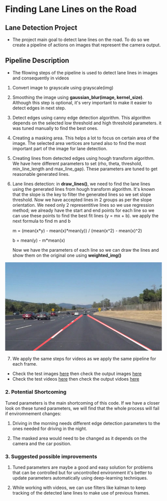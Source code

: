 # **Finding Lane Lines on the Road** 

## Lane Detection Project

* The project main goal to detect lane lines on the road. To do so we create a pipeline of actions on images that represent the camera output.

## Pipeline Description

* The fllowing steps of the pipeline is used to detect lane lines in images and consequently in videos
1. Convert image to grayscale using grayscale(img)

2. Smoothing the image using **gaussian_blur(image, kernel_size)**. Although this step is optional, it's very important to make it easier to detect edges in next step.

3. Detect edges using canny edge detection algorithm. This algorithm depends on the selected low threshold and high threshold parameters. it was tuned manually to find the best ones.

4. Creating a masking area. This helps a lot to focus on certain area of the image. The selected area vertices are tuned also to find the most important part of the image for lane detection.

5. Creating lines from detected edges using hough transform algorithm. We have here different parameters to set (rho, theta, threshold, min_line_length and max_line_gap). These parameters are tuned to get reasonable generated lines.

6. Lane lines detection: in **draw_lines()**, we need to find the lane lines using the generated lines from hough transform algorithm. 
It's known that the slope is the key to filter the generated lines so we set slope threshold. 
Now we have accepted lines in 2 groups as per the slope orientation. We need only 2 representitive lines so we use regression method; we already have the start and end points for each line so we can use these points to find the best fit lines (y = mx + b). we apply the next formula to find m and b

   m = (mean(x*y) - mean(x)*mean(y)) / (mean(x^2) - mean(x)^2)
   
   b = mean(y) - m*mean(x)
   
   Now we have the parameters of each line so we can draw the lines and show them on the original one using **weighted_img()**

![image2](/test_images_output/solidWhiteCurve.png?raw=true "Output")

7. We apply the same steps for videos as we apply the same pipeline for each frame.

* Check the test images [here](https://github.com/AhmedMYassin/Lane_Detection/tree/master/test_images) then check the output images [here](https://github.com/AhmedMYassin/Lane_Detection/tree/master/test_images_output)
* Check the test videos [here](https://github.com/AhmedMYassin/Lane_Detection/tree/master/test_videos) then check the output vidoes [here](https://github.com/AhmedMYassin/Lane_Detection/tree/master/test_videos_output)


### 2. Potential Shortcoming

Tuned parameters is the main shortcoming of this code. If we have a closer look on these tuned parameters, we will find that the whole process will fail if enviromnement changes:

1. Driving in the morning needs different edge detection parameters to the ones needed for driving in the night.

2. The masked area would need to be changed as it depends on the camera and the car position.

### 3. Suggested possible improvements

1. Tuned parameters are maybe a good and easy solution for problems that can be controlled but for uncontrolled environment it's better to update parameters automatically using deep-learning techniques.

2. While working with videos, we can use filters like kalman to keep tracking of the detected lane lines to make use of previous frames.

